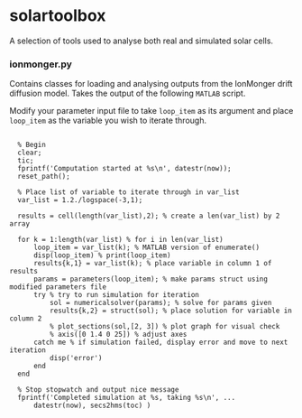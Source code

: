 # solartoolbox
 A selection of tools used to analyse both real and simulated solar cells.

 ### ionmonger.py

 Contains classes for loading and analysing outputs from the IonMonger drift diffusion model. Takes the output of the following `MATLAB` script.

Modify your parameter input file to take `loop_item` as its argument and place `loop_item` as the variable you wish to iterate through.

```

  % Begin
  clear;
  tic;
  fprintf('Computation started at %s\n', datestr(now));
  reset_path();

  % Place list of variable to iterate through in var_list
  var_list = 1.2./logspace(-3,1);

  results = cell(length(var_list),2); % create a len(var_list) by 2 array

  for k = 1:length(var_list) % for i in len(var_list)
      loop_item = var_list(k); % MATLAB version of enumerate()
      disp(loop_item) % print(loop_item)
      results{k,1} = var_list(k); % place variable in column 1 of results
      params = parameters(loop_item); % make params struct using modified parameters file
      try % try to run simulation for iteration
          sol = numericalsolver(params); % solve for params given
          results{k,2} = struct(sol); % place solution for variable in column 2
          % plot_sections(sol,[2, 3]) % plot graph for visual check
          % axis([0 1.4 0 25]) % adjust axes
      catch me % if simulation failed, display error and move to next iteration
          disp('error')
      end
  end

  % Stop stopwatch and output nice message
  fprintf('Completed simulation at %s, taking %s\n', ...
      datestr(now), secs2hms(toc) )

```
